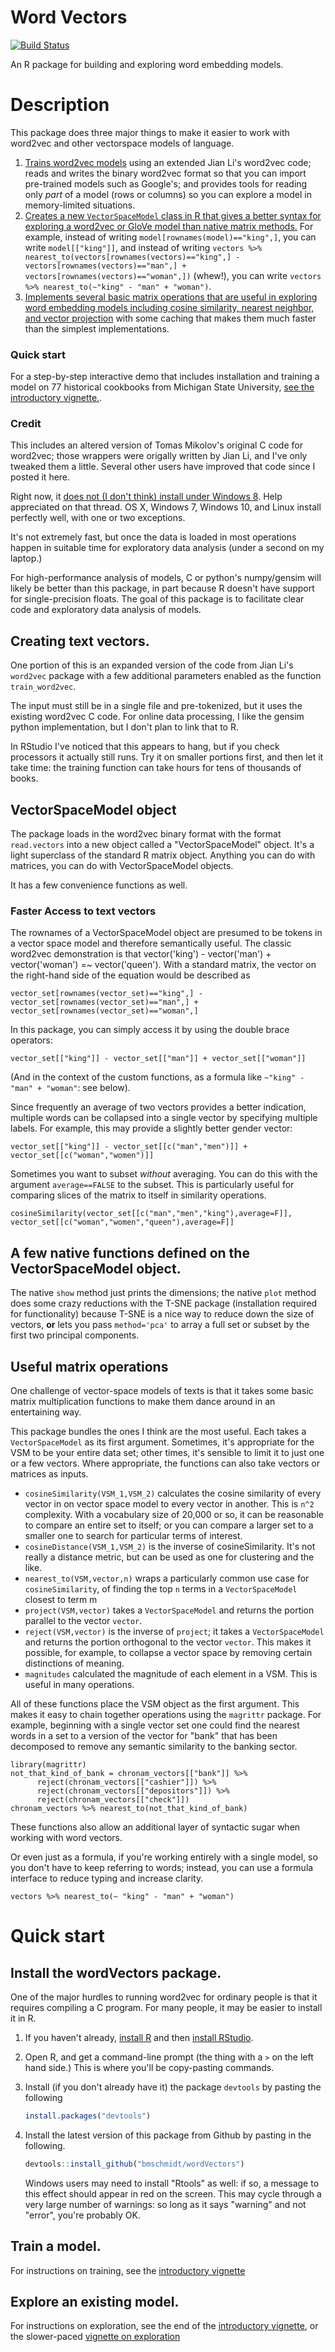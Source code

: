 # Word Vectors

[![Build Status](https://travis-ci.org/bmschmidt/wordVectors.svg?branch=master)](https://travis-ci.org/bmschmidt/wordVectors)

An R package for building and exploring word embedding models.

# Description

This package does three major things to make it easier to work with word2vec and other vectorspace models of language.

1. [Trains word2vec models](#creating-text-vectors) using an extended Jian Li's word2vec code; reads and writes the binary word2vec format so that you can import pre-trained models such as Google's; and provides tools for reading only *part* of a model (rows or columns) so you can explore a model in memory-limited situations.
2. [Creates a new `VectorSpaceModel` class in R that gives a better syntax for exploring a word2vec or GloVe model than native matrix methods.](#vectorspacemodel-object) For example, instead of writing `model[rownames(model)=="king",]`, you can write `model[["king"]]`, and instead of writing `vectors %>% nearest_to(vectors[rownames(vectors)=="king",] - vectors[rownames(vectors)=="man",] + vectors[rownames(vectors)=="woman",])` (whew!), you can write
`vectors %>% nearest_to(~"king" - "man" + "woman")`.
3. [Implements several basic matrix operations that are useful in exploring word embedding models including cosine similarity, nearest neighbor, and vector projection](#useful-matrix-operations) with some caching that makes them much faster than the simplest implementations.

### Quick start

For a step-by-step interactive demo that includes installation and training a model on 77 historical cookbooks from Michigan State University, [see the introductory vignette.](#quick-start).

### Credit

This includes an altered version of Tomas Mikolov's original C code for word2vec; those wrappers were origally written by Jian Li, and I've only tweaked them a little. Several other users have improved that code since I posted it here.

Right now, it [does not (I don't think) install under Windows 8](https://github.com/bmschmidt/wordVectors/issues/2).  Help appreciated on that thread. OS X, Windows 7, Windows 10, and Linux install perfectly well, with one or two exceptions. 

It's not extremely fast, but once the data is loaded in most operations happen in suitable time for exploratory data analysis (under a second on my laptop.)

For high-performance analysis of models, C or python's numpy/gensim will likely be better than this package, in part because R doesn't have support for single-precision floats. The goal of this package is to facilitate clear code and exploratory data analysis of models.

## Creating text vectors.

One portion of this is an expanded version of the code from Jian Li's `word2vec` package with a few additional parameters enabled as the function `train_word2vec`.

The input must still be in a single file and pre-tokenized, but it uses the existing word2vec C code. For online data processing, I like the gensim python implementation, but I don't plan to link that to R.

In RStudio I've noticed that this appears to hang, but if you check processors it actually still runs. Try it on smaller portions first, and then let it take time: the training function can take hours for tens of thousands of books.

## VectorSpaceModel object

The package loads in the word2vec binary format with the format `read.vectors` into a new object called a "VectorSpaceModel" object. It's a light superclass of the standard R matrix object. Anything you can do with matrices, you can do with VectorSpaceModel objects.

It has a few convenience functions as well. 

### Faster Access to text vectors

The rownames of a VectorSpaceModel object are presumed to be tokens in a vector space model and therefore semantically useful. The classic word2vec demonstration is that vector('king') - vector('man') + vector('woman') =~ vector('queen'). With a standard matrix, the vector on the right-hand side of the equation would be described as

```{r, include=F,show=T}
vector_set[rownames(vector_set)=="king",] - vector_set[rownames(vector_set)=="man",] + vector_set[rownames(vector_set)=="woman",]
```

In this package, you can simply access it by using the double brace operators:

```{r, include=F,show=T}
vector_set[["king"]] - vector_set[["man"]] + vector_set[["woman"]]
```

(And in the context of the custom functions, as a formula like `~"king" - "man" + "woman"`: see below).

Since frequently an average of two vectors provides a better indication, multiple words can be collapsed into a single vector by specifying multiple labels. For example, this may provide a slightly better gender vector:

```{r}
vector_set[["king"]] - vector_set[[c("man","men")]] + vector_set[[c("woman","women")]]
```

Sometimes you want to subset *without* averaging. You can do this with the argument `average==FALSE` to the subset. This is particularly useful for comparing slices of the matrix to itself in similarity operations.

```{r}
cosineSimilarity(vector_set[[c("man","men","king"),average=F]], vector_set[[c("woman","women","queen"),average=F]]
```

## A few native functions defined on the VectorSpaceModel object.

The native `show` method just prints the dimensions; the native `plot` method does some crazy reductions with the T-SNE package (installation required for functionality) because T-SNE is a nice way to reduce down the size of vectors, **or** lets you pass `method='pca'` to array a full set or subset by the first two principal components.


## Useful matrix operations

One challenge of vector-space models of texts is that it takes some basic matrix multiplication functions to make them dance around in an entertaining way.

This package bundles the ones I think are the most useful. 
Each takes a `VectorSpaceModel` as its first argument. Sometimes, it's appropriate for the VSM to be your entire data set; other times, it's sensible to limit it to just one or a few vectors. Where appropriate, the functions can also take vectors or matrices as inputs.

  * `cosineSimilarity(VSM_1,VSM_2)` calculates the cosine similarity of every vector in on vector space model to every vector in another. This is `n^2` complexity. With a vocabulary size of 20,000 or so, it can be reasonable to compare an entire set to itself; or you can compare a larger set to a smaller one to search for particular terms of interest. 
  * `cosineDistance(VSM_1,VSM_2)` is the inverse of cosineSimilarity. It's not really a distance metric, but can be used as one for clustering and the like.
  * `nearest_to(VSM,vector,n)` wraps a particularly common use case for `cosineSimilarity`, of finding the top `n` terms in a `VectorSpaceModel` closest to term m
  * `project(VSM,vector)` takes a `VectorSpaceModel` and returns the portion parallel to the vector `vector`. 
  * `reject(VSM,vector)` is the inverse of `project`; it takes a `VectorSpaceModel` and returns the portion orthogonal to the vector `vector`. This makes it possible, for example, to collapse a vector space by removing certain distinctions of meaning.
  * `magnitudes` calculated the magnitude of each element in a VSM. This is useful in many operations.
  
All of these functions place the VSM object as the first argument. This makes it easy to chain together operations using the `magrittr` package. For example, beginning with a single vector set one could find the nearest words in a set to a version of the vector for "bank" that has been decomposed to remove any semantic similarity to the banking sector.

``` {r}
library(magrittr)
not_that_kind_of_bank = chronam_vectors[["bank"]] %>%
      reject(chronam_vectors[["cashier"]]) %>% 
      reject(chronam_vectors[["depositors"]]) %>%   
      reject(chronam_vectors[["check"]])
chronam_vectors %>% nearest_to(not_that_kind_of_bank)
```

These functions also allow an additional layer of syntactic sugar when working with word vectors. 

Or even just as a formula, if you're working entirely with a single model, so you don't have to keep referring to words; instead, you can use a formula interface to reduce typing and increase clarity.

```{r}
vectors %>% nearest_to(~ "king" - "man" + "woman")
```


# Quick start

## Install the wordVectors package.

One of the major hurdles to running word2vec for ordinary people is that it requires compiling a C program. For many people, it may be easier to install it in R. 

1. If you haven't already, [install R](https://cran.rstudio.com/) and then [install RStudio](https://www.rstudio.com/products/rstudio/download/).
2. Open	R, and get a command-line prompt (the thing with a `>` on the left hand side.) This is where you'll be copy-pasting commands.
3. Install (if you don't already have it) the package `devtools` by pasting the	following
    ```R
    install.packages("devtools")
    ```

4. Install the latest version of this package from Github by pasting in the following.
    ```R
    devtools::install_github("bmschmidt/wordVectors")
    ```
    Windows users may need to install "Rtools" as well: if so, a message to this effect should appear in red on the screen. This may cycle through a very large number of warnings: so long as it says "warning" and not "error", you're probably OK.

## Train a model.

For instructions on training, see the [introductory vignette](https://github.com/bmschmidt/wordVectors/blob/master/vignettes/introduction.Rmd)

## Explore an existing model.

For instructions on exploration, see the end of the [introductory vignette](https://github.com/bmschmidt/wordVectors/blob/master/vignettes/introduction.Rmd), or the slower-paced [vignette on exploration](https://github.com/bmschmidt/wordVectors/blob/master/vignettes/exploration.Rmd)
